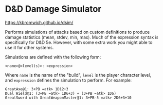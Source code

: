 # D&D Damage Simulator

https://kbromwich.github.io/dsim/

Performs simulations of attacks based on custom definitions to produce damage statistics (mean, stdev, min, max).
Much of the expression syntax is specifically for D&D 5e. However, with some extra work you might able to use it for other systems.

Simulations are defined with the following form:
```
<name>@<level(s)>: <expression>
```
Where `name` is the name of the "build", `level` is the player character level, and `expression` defines the simulation to perform.
For example:
```
GreatAxe@1: 3+PB =atk> 1D12+3
Dual Wield@1: (3+PB =atk> 1D6+3) + (3+PB =atk> 1D6)
GreatSword with GreatWeaponMaster@1: 3+PB-5 =atk> 2D6+3+10
```
